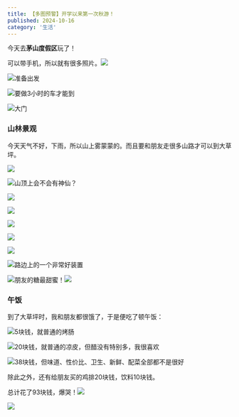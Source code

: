 ```yaml
---
title: 【多图预警】开学以来第一次秋游！
published: 2024-10-16
category: '生活'
---
```


今天去**茅山度假区**玩了！

可以带手机，所以就有很多照片。![](images/output-21_37_1.gif)

![](images/IMG_20241016_073133-scaled.jpg)准备出发

![](images/IMG_20241016_080706-scaled.jpg)要做3小时的车才能到

![](images/IMG_20241016_093950-scaled.jpg)大门

### 山林景观

今天天气不好，下雨，所以山上雾蒙蒙的。而且要和朋友走很多山路才可以到大草坪。

![](images/IMG_20241016_101013-scaled.jpg)

![](images/IMG_20241016_100949-scaled.jpg)山顶上会不会有神仙？

![](images/IMG_20241016_101109-scaled.jpg)

![](images/IMG_20241016_135352-scaled.jpg)

![](images/IMG_20241016_135424-scaled.jpg)

![](images/IMG_20241016_101545-scaled.jpg)

![](images/IMG_20241016_095654-scaled.jpg)

![](images/IMG_20241016_122442-scaled.jpg)路边上的一个非常好装置

![](images/IMG_20241016_102824-scaled.jpg)朋友的糖最甜蜜！![](images/output-21_37_51.gif)

### 午饭

到了大草坪时，我和朋友都很饿了，于是便吃了顿午饭：

![](images/IMG_20241016_113648-scaled.jpg)5块钱，就普通的烤肠

![](images/IMG_20241016_114208-scaled.jpg)20块钱，就普通的凉皮，但醋没有特别多，我很喜欢

![](images/IMG_20241016_115452-scaled.jpg)38块钱，但味道、性价比、卫生、新鲜、配菜全部都不是很好

除此之外，还有给朋友买的鸡排20块钱，饮料10块钱。

总计花了93块钱，爆哭！![](images/output-21_34_34.gif)

![](images/Screenshot_20241016_121337_com_hihonor_calculator-scaled.jpg)